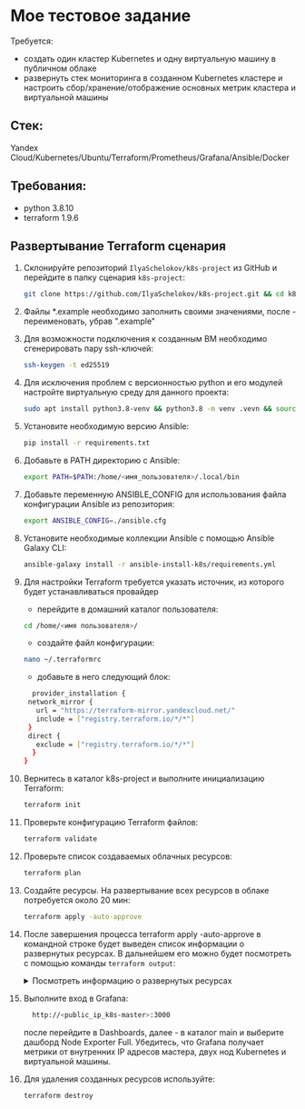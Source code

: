 # Мое тестовое задание
Требуется:
- создать один кластер Kubernetes и одну виртуальную машину в публичном облаке
- развернуть стек мониторинга в созданном Kubernetes кластере и настроить сбор/хранение/отображение основных метрик кластера и виртуальной машины

## Стек:
Yandex Cloud/Kubernetes/Ubuntu/Terraform/Prometheus/Grafana/Ansible/Docker

## Требования:
- python 3.8.10
- terraform 1.9.6

## Развертывание Terraform сценария
1. Склонируйте репозиторий `IlyaSchelokov/k8s-project` из GitHub и перейдите в папку сценария `k8s-project`:
    ```bash
    git clone https://github.com/IlyaSchelokov/k8s-project.git && cd k8s-project
    ```
2. Файлы *.example необходимо заполнить своими значениями, после - переименовать, убрав ".example"
3. Для возможности подключения к созданным ВМ необходимо сгенерировать пару ssh-ключей:
   ```bash
   ssh-keygen -t ed25519
   ```
4. Для исключения проблем с версионностью python и его модулей настройте виртуальную среду для данного проекта:
   ```bash
   sudo apt install python3.8-venv && python3.8 -m venv .vevn && source .vevn/bin/activate
   ```
5. Установите необходимую версию Ansible:
   ```bash
   pip install -r requirements.txt
   ```
6. Добавьте в PATH директорию с Ansible:
   ```bash
   export PATH=$PATH:/home/<имя_пользователя>/.local/bin
   ```
7. Добавьте переменную ANSIBLE_CONFIG для использования файла конфигурации Ansible из репозитория:
   ```bash
   export ANSIBLE_CONFIG=./ansible.cfg
   ```
8. Установите необходимые коллекции Ansible с помощью Ansible Galaxy CLI:
   ```bash
   ansible-galaxy install -r ansible-install-k8s/requirements.yml
   ```
9. Для настройки Terraform требуется указать источник, из которого будет устанавливаться провайдер
   
   - перейдите в домашний каталог пользователя:
   ```bash
   cd /home/<имя пользователя>/
   ```
   - создайте файл конфигурации:
   ```bash
   nano ~/.terraformrc
   ```
   - добавьте в него следующий блок:
   ```bash
     provider_installation {
    network_mirror {
      url = "https://terraform-mirror.yandexcloud.net/"
      include = ["registry.terraform.io/*/*"]
    }
    direct {
      exclude = ["registry.terraform.io/*/*"]
     }
   }
   ```
10. Вернитесь в каталог k8s-project и выполните инициализацию Terraform:
    ```bash
    terraform init
    ```
11. Проверьте конфигурацию Terraform файлов:
    ```bash
    terraform validate
    ```
12. Проверьте список создаваемых облачных ресурсов:
    ```bash
    terraform plan
    ```
13. Создайте ресурсы. На развертывание всех ресурсов в облаке потребуется около 20 мин:
    ```bash
    terraform apply -auto-approve
    ```
14. После завершения процесса terraform apply -auto-approve в командной строке будет выведен список информации о развернутых ресурсах. В дальнейшем его можно будет посмотреть с помощью команды `terraform output`:

    <details>
    <summary>Посмотреть информацию о развернутых ресурсах</summary>

    | Название | Описание |
    | ----------- | ----------- |
    | `public_ip_k8s-master` | Публичный IP-адрес k8s-master
    | `internal_ip_k8s-master` | Внутренний IP-адрес k8s-master
    | `internal_ip_node1` | Внутренний IP-адрес node1
    | `internal_ip_node2` | Внутренний IP-адрес node2
    | `internal_ip_vm` | Внутренний IP-адрес vm

    </details>

15. Выполните вход в Grafana:
    ```bash
      http://<public_ip_k8s-master>:3000
    ```
    после перейдите в Dashboards, далее - в каталог main и выберите дашборд Node Exporter Full. Убедитесь, что Grafana получает метрики от внутренних IP адресов мастера, двух нод Kubernetes и виртуальной машины.

16. Для удаления созданных ресурсов используйте:
    ```bash
    terraform destroy
    ```
